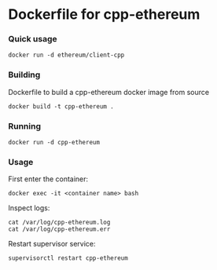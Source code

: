 # Dockerfile for cpp-ethereum

### Quick usage

    docker run -d ethereum/client-cpp

### Building

Dockerfile to build a cpp-ethereum docker image from source

    docker build -t cpp-ethereum .

### Running

    docker run -d cpp-ethereum

### Usage

First enter the container:

    docker exec -it <container name> bash

Inspect logs:

    cat /var/log/cpp-ethereum.log
    cat /var/log/cpp-ethereum.err

Restart supervisor service:

    supervisorctl restart cpp-ethereum
